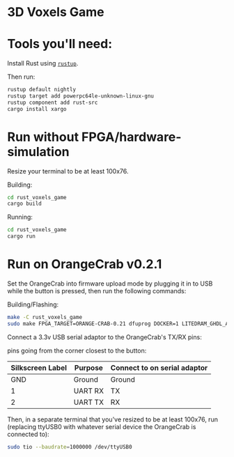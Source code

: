 # 3D Voxels Game

# Tools you'll need:

Install Rust using [`rustup`](https://rustup.rs/).

Then run:
```bash
rustup default nightly
rustup target add powerpc64le-unknown-linux-gnu
rustup component add rust-src
cargo install xargo
```

# Run without FPGA/hardware-simulation

Resize your terminal to be at least 100x76.

Building:
```bash
cd rust_voxels_game
cargo build
```

Running:
```bash
cd rust_voxels_game
cargo run
```

# Run on OrangeCrab v0.2.1

Set the OrangeCrab into firmware upload mode by plugging it in to USB while the button is pressed, then run the following commands:

Building/Flashing:
```bash
make -C rust_voxels_game
sudo make FPGA_TARGET=ORANGE-CRAB-0.21 dfuprog DOCKER=1 LITEDRAM_GHDL_ARG=-gUSE_LITEDRAM=false RAM_INIT_FILE=rust_voxels_game/rust_voxels_game.hex MEMORY_SIZE=$((3<<16))
```

Connect a 3.3v USB serial adaptor to the OrangeCrab's TX/RX pins:

pins going from the corner closest to the button:

| Silkscreen Label | Purpose | Connect to on serial adaptor |
|------------------|---------|------------------------------|
| GND              | Ground  | Ground                       |
| 1                | UART RX | TX                           |
| 2                | UART TX | RX                           |

Then, in a separate terminal that you've resized to be at least 100x76, run
(replacing ttyUSB0 with whatever serial device the OrangeCrab is connected to):
```bash
sudo tio --baudrate=1000000 /dev/ttyUSB0
```
